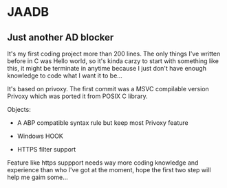 # JAADB
## Just another AD blocker


It's my first coding project more than 200 lines. The only things I've written before in C was Hello world, so it's kinda carzy to start with something like this, it might be terminate in anytime because I just don't have enough knowledge to code what I want it to be...

It's based on privoxy. The first commit was a MSVC compilable version Privoxy which was ported it from POSIX C library.

Objects:

* A ABP compatible syntax rule but keep most Privoxy feature

* Windows HOOK

* HTTPS filter support

Feature like https suppport needs way more coding knowledge and experience than who I've got at the moment, hope the first two step will help me gaim some...

